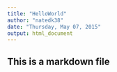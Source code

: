 ```yaml
---
title: "HelloWorld"
author: "natedk38"
date: "Thursday, May 07, 2015"
output: html_document
---
```

## This is a markdown file